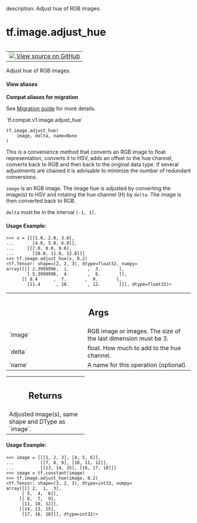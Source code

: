 description: Adjust hue of RGB images.

<div itemscope itemtype="http://developers.google.com/ReferenceObject">
<meta itemprop="name" content="tf.image.adjust_hue" />
<meta itemprop="path" content="Stable" />
</div>

# tf.image.adjust_hue

<!-- Insert buttons and diff -->

<table class="tfo-notebook-buttons tfo-api nocontent" align="left">
<td>
  <a target="_blank" href="https://github.com/tensorflow/tensorflow/blob/r2.3/tensorflow/python/ops/image_ops_impl.py#L2221-L2285">
    <img src="https://www.tensorflow.org/images/GitHub-Mark-32px.png" />
    View source on GitHub
  </a>
</td>
</table>



Adjust hue of RGB images.

<section class="expandable">
  <h4 class="showalways">View aliases</h4>
  <p>
<b>Compat aliases for migration</b>
<p>See
<a href="https://www.tensorflow.org/guide/migrate">Migration guide</a> for
more details.</p>
<p>`tf.compat.v1.image.adjust_hue`</p>
</p>
</section>

<pre class="devsite-click-to-copy prettyprint lang-py tfo-signature-link">
<code>tf.image.adjust_hue(
    image, delta, name=None
)
</code></pre>



<!-- Placeholder for "Used in" -->

This is a convenience method that converts an RGB image to float
representation, converts it to HSV, adds an offset to the
hue channel, converts back to RGB and then back to the original
data type. If several adjustments are chained it is advisable to minimize
the number of redundant conversions.

`image` is an RGB image.  The image hue is adjusted by converting the
image(s) to HSV and rotating the hue channel (H) by
`delta`.  The image is then converted back to RGB.

`delta` must be in the interval `[-1, 1]`.

#### Usage Example:



```
>>> x = [[[1.0, 2.0, 3.0],
...       [4.0, 5.0, 6.0]],
...     [[7.0, 8.0, 9.0],
...       [10.0, 11.0, 12.0]]]
>>> tf.image.adjust_hue(x, 0.2)
<tf.Tensor: shape=(2, 2, 3), dtype=float32, numpy=
array([[[ 2.3999996,  1.       ,  3.       ],
        [ 5.3999996,  4.       ,  6.       ]],
      [[ 8.4      ,  7.       ,  9.       ],
        [11.4      , 10.       , 12.       ]]], dtype=float32)>
```

<!-- Tabular view -->
 <table class="responsive fixed orange">
<colgroup><col width="214px"><col></colgroup>
<tr><th colspan="2"><h2 class="add-link">Args</h2></th></tr>

<tr>
<td>
`image`
</td>
<td>
RGB image or images. The size of the last dimension must be 3.
</td>
</tr><tr>
<td>
`delta`
</td>
<td>
float.  How much to add to the hue channel.
</td>
</tr><tr>
<td>
`name`
</td>
<td>
A name for this operation (optional).
</td>
</tr>
</table>



<!-- Tabular view -->
 <table class="responsive fixed orange">
<colgroup><col width="214px"><col></colgroup>
<tr><th colspan="2"><h2 class="add-link">Returns</h2></th></tr>
<tr class="alt">
<td colspan="2">
Adjusted image(s), same shape and DType as `image`.
</td>
</tr>

</table>



#### Usage Example:



```
>>> image = [[[1, 2, 3], [4, 5, 6]],
...          [[7, 8, 9], [10, 11, 12]],
...          [[13, 14, 15], [16, 17, 18]]]
>>> image = tf.constant(image)
>>> tf.image.adjust_hue(image, 0.2)
<tf.Tensor: shape=(3, 2, 3), dtype=int32, numpy=
array([[[ 2,  1,  3],
      [ 5,  4,  6]],
     [[ 8,  7,  9],
      [11, 10, 12]],
     [[14, 13, 15],
      [17, 16, 18]]], dtype=int32)>
```